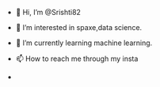 - 👋 Hi, I’m @Srishti82
- 👀 I’m interested in spaxe,data science.
- 🌱 I’m currently learning machine learning.
  
- 📫 How to reach me through my insta 
- 
  

<!---
Srishti82/Srishti82 is a ✨ special ✨ repository because its `README.md` (this file) appears on your GitHub profile.
You can click the Preview link to take a look at your changes.
--->
